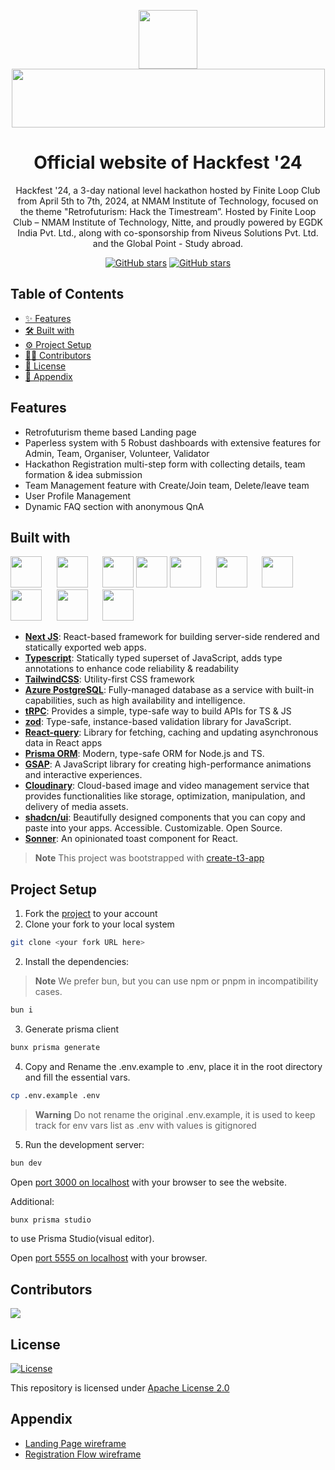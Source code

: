<p align="center">
  <img src="https://res.cloudinary.com/dpfpk49oa/image/upload/v1712719273/mxrw7jnz96pfkc9xooc5.png" width="94" height="94">
<img src="https://res.cloudinary.com/dpfpk49oa/image/upload/v1661426779/logo1_gyjvor.png" width="501" height="94">
<h1 align="center">Official website of Hackfest '24</h1>
</p>

<p align="center">
Hackfest '24, a 3-day national level hackathon hosted by Finite Loop Club from April 5th to 7th, 2024, at NMAM Institute of Technology, focused on the theme "Retrofuturism: Hack the Timestream”. Hosted by Finite Loop Club – NMAM Institute of Technology, Nitte, and proudly powered by EGDK India Pvt. Ltd., along with co-sponsorship from Niveus Solutions Pvt. Ltd. and the Global Point - Study abroad.
</p>
<p align="center">
<a href="https://github.com/hackfest-dev/website/stargazers"><img alt="GitHub stars" src="https://img.shields.io/github/stars/hackfest-dev/website"></a>
<a href="https://github.com/hackfest-dev/website/"><img alt="GitHub stars" src="https://img.shields.io/github/last-commit/hackfest-dev/website"></a>
</p>

## Table of Contents

- [✨ Features](#features)
- [🛠️ Built with](#built-with)
- [⚙️ Project Setup](#project-setup)
- [🏋🏼 Contributors](#contributors)
- [📃 License](#license)
- [📑 Appendix](#appendix)

## Features
- Retrofuturism theme based Landing page
- Paperless system with 5 Robust dashboards with extensive features for Admin, Team, Organiser, Volunteer, Validator
- Hackathon Registration multi-step form with collecting details, team formation & idea submission
- Team Management feature with Create/Join team, Delete/leave team
- User Profile Management
- Dynamic FAQ section with anonymous QnA

## Built with

<p align="left">
<img src="https://ui-lib.com/blog/wp-content/uploads/2021/12/nextjs-boilerplate-logo.png" height="50px">&nbsp; &nbsp; &nbsp;
<img src="https://upload.wikimedia.org/wikipedia/commons/thumb/4/4c/Typescript_logo_2020.svg/1024px-Typescript_logo_2020.svg.png?20221110153201" height="50px">&nbsp; &nbsp; &nbsp;
<img src="https://www.svgrepo.com/show/374118/tailwind.svg" height="50px">
<img src="https://techcommunity.microsoft.com/t5/image/serverpage/image-id/118085i29BA4C3A757E0103/image-size/large?v=v2&px=999" height="50px">
<img src="https://trpc.io/img/logo.svg" height="50px">&nbsp; &nbsp; &nbsp;
<img src="https://seeklogo.com/images/Z/zod-logo-B57E684330-seeklogo.com.png" height="50px">&nbsp; &nbsp; &nbsp;
<img src="https://www.svgrepo.com/show/374002/prisma.svg" height="50px">&nbsp; &nbsp; &nbsp;
<img src="https://cdn.worldvectorlogo.com/logos/gsap-greensock.svg" height="50px">&nbsp; &nbsp; &nbsp;
<img src="https://bestofjs.org/logos/shadcnui.dark.svg" height="50px">&nbsp; &nbsp; &nbsp;
<img src="https://us.v-cdn.net/6036703/uploads/2GBTXLD32F2O/cloudinary-cloud-glyph-blue-png.png" height="50px">
</p>

- [**Next JS**](https://nextjs.org/): React-based framework for building server-side rendered and statically exported web apps.
- [**Typescript**](https://www.typescriptlang.org/): Statically typed superset of JavaScript, adds type annotations to enhance code reliability & readability
- [**TailwindCSS**](https://tailwindcss.com/): Utility-first CSS framework
- [**Azure PostgreSQL**](https://azure.microsoft.com/en-in): Fully-managed database as a service with built-in capabilities, such as high availability and intelligence.
- [**tRPC**](https://trpc.io/): Provides a simple, type-safe way to build APIs for TS & JS
- [**zod**](https://zod.dev/): Type-safe, instance-based validation library for JavaScript.
- [**React-query**](https://tanstack.com/query/latest): Library for fetching, caching and updating asynchronous data in React apps
- [**Prisma ORM**](https://www.prisma.io/): Modern, type-safe ORM for Node.js and TS.
- [**GSAP**](https://gsap.com/): A JavaScript library for creating high-performance animations and interactive experiences.
- [**Cloudinary**](https://cloudinary.com/): Cloud-based image and video management service that provides functionalities like storage, optimization, manipulation, and delivery of media assets.
- [**shadcn/ui**](https://ui.shadcn.com/): Beautifully designed components that you can copy and paste into your apps. Accessible. Customizable. Open Source.
- [**Sonner**](https://sonner.emilkowal.ski/toast): An opinionated toast component for React.

> **Note**
> This project was bootstrapped with [create-t3-app](https://create.t3.gg/)

## Project Setup

1. Fork the [project](https://github.com/hackfest-dev/website) to your account
2. Clone your fork to your local system

```bash
git clone <your fork URL here>
```

2. Install the dependencies:
> **Note**
> We prefer bun, but you can use npm or pnpm in incompatibility cases.

```bash
bun i
```

3. Generate prisma client

```bash
bunx prisma generate
```

4. Copy and Rename the .env.example to .env, place it in the root directory and fill the essential vars.

```bash
cp .env.example .env
```

> **Warning**
> Do not rename the original .env.example, it is used to keep track for env vars list as .env with values is gitignored

5. Run the development server:

```bash
bun dev
```

Open [port 3000 on localhost](http://localhost:3000) with your browser to see the website.

Additional:

```bash
bunx prisma studio
```

to use Prisma Studio(visual editor).

Open [port 5555 on localhost](http://localhost:5555) with your browser.

## Contributors

<a href="https://github.com/hackfest-dev/website/graphs/contributors">
  <img src="https://contrib.rocks/image?repo=hackfest-dev/website" />
</a>

## License
[![License](https://img.shields.io/badge/License-Apache_2.0-blue.svg)](https://opensource.org/licenses/Apache-2.0)

This repository is licensed under [Apache License 2.0](https://github.com/hackfest-dev/website/blob/master/LICENSE)

## Appendix
- [Landing Page wireframe](https://ibb.co/WPZMpKr)
- [Registration Flow wireframe](https://ibb.co/64DwX61)
